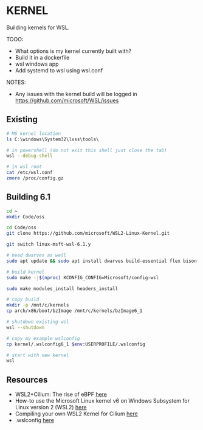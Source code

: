 # KERNEL

Building kernels for WSL.  

TOOO:

* What options is my kernel currently built with?
* Build it in a dockerfile
* wsl windows app
* Add systemd to wsl using wsl.conf

NOTES:

* Any issues with the kernel build will be logged in https://github.com/microsoft/WSL/issues

## Existing

```powershell
# MS kernel location
ls C:\windows\System32\lxss\tools\
```

```sh
# in powershell (do not exit this shell just close the tab)
wsl --debug-shell

# in wsl root
cat /etc/wsl.conf
zmore /proc/config.gz
```

## Building 6.1

```sh
cd ~
mkdir Code/oss

cd Code/oss
git clone https://github.com/microsoft/WSL2-Linux-Kernel.git

git switch linux-msft-wsl-6.1.y

# need dwarves as well
sudo apt update && sudo apt install dwarves build-essential flex bison libssl-dev libelf-dev bc

# build kernel
sudo make -j$(nproc) KCONFIG_CONFIG=Microsoft/config-wsl

sudo make modules_install headers_install

# copy build 
mkdir -p /mnt/c/kernels
cp arch/x86/boot/bzImage /mnt/c/kernels/bzImage6_1

# shutdown existing wsl
wsl --shutdown

# copy my example wslconfig
cp kernel/.wslconfig6_1 $env:USERPROFILE/.wslconfig

# start with new kernel
wsl
```

## Resources

* WSL2+Cilium: The rise of eBPF [here](https://wsl.dev/wslcilium/)
* How-to use the Microsoft Linux kernel v6 on Windows Subsystem for Linux version 2 (WSL2) [here](https://learn.microsoft.com/en-us/community/content/wsl-user-msft-kernel-v6)
* Compiling your own WSL2 Kernel for Cilium [here](https://harthoover.com/compiling-your-own-wsl2-kernel/)
* .wslconfig [here](https://learn.microsoft.com/en-us/windows/wsl/wsl-config#wslconfig)